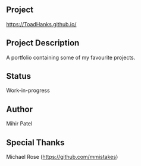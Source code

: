 Project
-------
https://ToadHanks.github.io/

Project Description
-----------------
A portfolio containing some of my favourite projects. 

Status
--------
Work-in-progress

Author
-------------
Mihir Patel

Special Thanks
--------------
Michael Rose (https://github.com/mmistakes)
